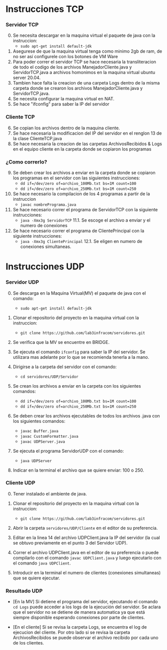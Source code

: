 # Instrucciones TCP

### Servidor TCP
0. Se necesita descargar en la maquina virtual el paquete de java con la instruccion:
    - `sudo apt-get install default-jdk`
1. Asegurese de que la maquina virtual tenga como minimo 2gb de ram, de no ser así configurele con los botones de VM Ware
2. Para poder correr el servidor TCP se hace necesaria la transliteracion de todo el codigo de los archivos ManejadorCliente.java y ServidorTCP.java a archivos homonimos en la maquina virtual ubuntu server 20.04.
3. Tambien hace falta la creacion de una carpeta Logs dentro de la misma carpeta donde se crearon los archivos ManejadorCliente.java y ServidorTCP.java.
4. Se necesita configurar la maquina virtual en NAT.
5. Se hace "ifconfig" para saber la IP del servidor
### Cliente TCP
6. Se copian los archivos dentro de la maquina cliente.
7. Se hace necesaria la modificacion del IP del servidor en el renglon 13 de la clase ClienteTCP.java
8. Se hace necesaria la creacion de las carpetas ArchivosRecibidos & Logs en el equipo cliente en la carpeta donde se copiaron los programas
### ¿Como correrlo?
9. Se deben crear los archivos a enviar en la carpeta donde se copiaron los programas en el servidor con las siguientes instrucciones:
    - `dd if=/dev/zero of=archivo_100Mb.txt bs=1M count=100`
    - `dd if=/dev/zero of=archivo_250Mb.txt bs=1M count=250`
10. Se hace necesario la compilacion de los 4 programas a partir de la instruccion 
    - `javac nombrePrograma.java`
11. Se hace necesario correr el programa de ServidorTCP con la siguiente instrucciones:
    - `java -Xmx3g ServidorTCP`
    11.1. Se escoge el archivo a enviar y el numero de conexiones
12. Se hace necesario correr el programa de ClientePrincipal con la siguiente instrucciones:
    - `java -Xmx3g ClientePrincipal`
    12.1. Se eligen en numero de conexiones simultaneas.

# Instrucciones UDP

### Servidor UDP
0. Se descarga en la Maquina Virtual(MV) el paquete de java con el comando:
   - `sudo apt-get install default-jdk`

1. Clonar el repositorio del proyecto en la maquina virtual con la instruccion:
   - `git clone https://github.com/lab3infracom/servidores.git`

2. Se verifica que la MV se encuentre en BRIDGE.

3. Se ejecuta el comando `ifconfig` para saber la IP del servidor. Se utilizara mas adelante por lo que se recomienda tenerla a la mano.

4. Dirigirse a la carpeta del servidor con el comando:
   - `cd servidores/UDP/Servidor`

5. Se crean los archivos a enviar en la carpeta con los siguientes comandos:
    - `dd if=/dev/zero of=archivo_100Mb.txt bs=1M count=100`
    - `dd if=/dev/zero of=archivo_250Mb.txt bs=1M count=250`

7. Se deben crear los archivos ejecutables de todos los archivos .java con los siguientes comandos:
    - `javac Buffer.java`
    - `javac CustomFormatter.java`
    - `javac UDPServer.java`

6. Se ejecuta el programa ServidorUDP con el comando: 
    - `java UDPServer`

7. Indicar en la terminal el archivo que se quiere enviar: 100 o 250.

### Cliente UDP

0. Tener instalado el ambiente de java.

1. Clonar el repositorio del proyecto en la maquina virtual con la instruccion:
   - `git clone https://github.com/lab3infracom/servidores.git`

2. Abrir la carpeta `servidores/UDP/Cliente` en el editor de su preferencia.

3. Editar en la linea 14 del archivo UDPClient.java la IP del servidor (la cual se obtuvo previamente en el punto 3 del Servidor UDP).

4. Correr el archivo UDPClient.java en el editor de su preferencia o puede compilarlo con el comando `javac UDPClient.java` y luego ejecutarlo con el comando `java UDPClient`.

5. Introducir en la terminal el numero de clientes (conexiones simultaneas) que se quiere ejecutar.

### Resultado UDP

- [En la MV] Si detiene el programa del servidor, ejecutando el comando `cd Logs` puede acceder a los logs de la ejecución del servidor. Se aclara que el servidor no se detiene de manera automatica ya que está siempre disponible esperando conexiones por parte de clientes.

- [En el cliente] Si se revisa la carpeta Logs, se encuentra el log de ejecucion del cliente. Por otro lado si se revisa la carpeta ArchivosRecibidos se puede observar el archivo recibido por cada uno de los clientes.
